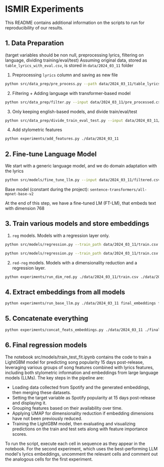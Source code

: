 # ISMIR Experiments

This README contains additional information on the scripts to run for reproducibility of our results.


## 1. Data Preparation 

(target variables should be non null, preprocessing lyrics, filtering on language, dividing training/eval/test)
Assuming original data, stored as `table_lyrics_with_eval.csv`, is stored in `data/2024_03_11` folder

1. Preprocessing `lyrics` column and saving as new file
```bash
python src/data_prep/pre_process.py --path data/2024_03_11/table_lyrics_with_eval.csv -c lyrics -o data/2024_03_11/pre_processed.csv
```

2. Filtering + Adding language with transformer-based model
```bash
python src/data_prep/filter.py --input data/2024_03_11/pre_processed.csv --output data/2024_03_11/
```

3. Only keeping english-based models, and divide train/eval/test
```bash
python src/data_prep/divide_train_eval_test.py --input data/2024_03_11/filtered.csv --output data/2024_03_11/
```

4. Add stylometric features
```bash
python experiments/add_features.py ./data/2024_03_11
```

## 2. Fine-tune Language Model
We start with a generic language model, and we do domain adaptation with the lyrics

```bash
python src/models/fine_tune_llm.py --input data/2024_03_11/filtered.csv --folder final_models/ft_st_all_mpnet_base_v2
```

Base model (constant during the project): `sentence-transformers/all-mpnet-base-v2` 

At the end of this step, we have a fine-tuned LM (FT-LM), that embeds text with dimension 768

## 3. Train various models and store embeddings

1. `reg` models. Models with a regression layer only.
```bash
python src/models/regression.py --train_path data/2024_03_11/train.csv --eval_path data/2024_03_11/eval.csv --config src/configs/base_regression_sp.yaml --target sp_pop_d15
```
```bash
python src/models/regression.py --train_path data/2024_03_11/train.csv --eval_path data/2024_03_11/eval.csv --config src/configs/ft_regression_sp.yaml --target sp_pop_d15
```

2. `red-reg` models. Models with a dimensionality reduction and a regression layer.
```bash
python experiments/run_dim_red.py ./data/2024_03_11/train.csv ./data/2024_03_11/eval.csv sp_pop_d15 checkpoint-948
```

## 4. Extract embeddings from all models
```bash
python experiments/run_base_llm.py ./data/2024_03_11 final_embeddings final_models
```

## 5. Concatenate everything
```bash
python experiments/concat_feats_embeddings.py ./data/2024_03_11 ./final_embeddings
```

## 6. Final regression models 

The notebook src/models/train_test_fit.ipynb contains the code to train a LightGBM model for predicting song popularity 15 days post-release, leveraging various groups of song features combined with lyrics features, including both stylometric information and embeddings from large language models (LLMs). The key steps in the pipeline are:

* Loading data collected from Spotify and the generated embeddings, then merging these datasets.
* Setting the target variable as Spotify popularity at 15 days post-release and displaying it.
* Grouping features based on their availability over time.
* Applying UMAP for dimensionality reduction if embedding dimensions have not been previously reduced.
* Training the LightGBM model, then evaluating and visualizing predictions on the train and test sets along with feature importance scores.

To run the script, execute each cell in sequence as they appear in the notebook. For the second experiment, which uses the best-performing LLM model's lyrics embeddings, uncomment the relevant cells and comment out the analogous cells for the first experiment.
